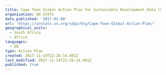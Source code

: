 ```yaml
---
title: Cape Town Global Action Plan for Sustainable Development Data (CTGAP)
organization: UN STATS
date_published: '2017-01-00'
url: 'https://unstats.un.org/sdgs/hlg/Cape-Town-Global-Action-Plan/'
geographical_units:
  - South Africa
  - Africa
languages:
  - EN
type: Action Plan
created: 2017-11-14T22:26:14.881Z
last_modified: 2017-11-14T22:26:14.881Z
published: true
---
```


